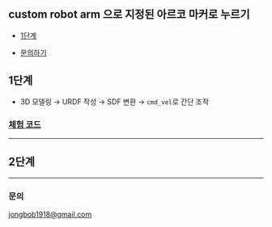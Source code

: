 ## custom robot arm 으로 지정된 아르코 마커로 누르기

- [1단계 ](#1단계)


- [문의하기](#문의)


## 1단계
- 3D 모델링 → URDF 작성 → SDF 변환 → `cmd_vel`로 간단 조작  
### [체험 코드](src/gz_arm_test/readme.md)

---

## 2단계


---



### 문의
[jongbob1918@gmail.com](mailto:jongbob1918@gmail.com)